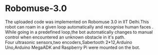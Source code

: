 # Robomuse-3.0
The uploaded code was implemented on Robomuse 3.0 in IIT Delhi.This robot can roam in a given loop automatically and recognise human faces .                                                                                                  
While going in a predefined loop,the bot automatically changes to manual control when encountered an unknown obstacle in it's path.                     
Four ultrasonic sensors,two encoders,Sabertooth 2*12,Arduino Uno,Arduino MegaADK and Raspberry Pi were mounted on the bot.
